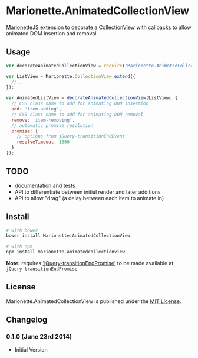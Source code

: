 # Marionette.AnimatedCollectionView

[MarionetteJS](http://marionettejs.com/) extension to decorate a [CollectionView](https://github.com/marionettejs/backbone.marionette/blob/master/docs/marionette.collectionview.md) with callbacks to allow animated DOM insertion and removal.

## Usage

```js
var decorateAnimatedCollectionView = require('Marionette.AnimatedCollectionView');

var ListView = Marionette.CollectionView.extend({
  // …
});

var AnimatedListView = decorateAnimatedCollectionView(ListView, {
  // CSS class name to add for animating DOM insertion
  add: 'item-adding',
  // CSS class name to add for animating DOM removal
  remove: 'item-removing',
  // automatic promise resolution
  promise: {
    // options from jQuery-transitionEndEvent
    resolveTimeout: 1000
  }
});
```


## TODO

* documentation and tests
* API to differentiate between initial render and later additions
* API to allow "drag" (a delay between each item to animate in)


## Install

```bash
# with bower
bower install Marionette.AnimatedCollectionView

# with npm
npm install marionette.animatedcollectionview
```

**Note:** requires ['jQuery-transitionEndPromise'](https://github.com/medialize/jQuery-transitionEndPromise) to be made available at `jQuery-transitionEndPromise`


## License

Marionette.AnimatedCollectionView is published under the [MIT License](http://opensource.org/licenses/mit-license).


## Changelog

### 0.1.0 (June 23rd 2014) ###

* Initial Version


